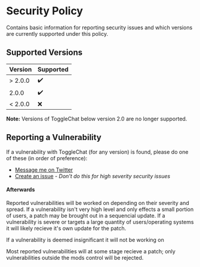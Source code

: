 # Security Policy

Contains basic information for reporting security issues and which versions are currently supported under this policy.

## Supported Versions

|  Version  | Supported          |
| --------- | ------------------ |
| > 2.0.0   | :heavy_check_mark: |
| 2.0.0     | :heavy_check_mark: |
| < 2.0.0   | :x:                |

**Note:**
Versions of ToggleChat below version 2.0 are no longer supported.

## Reporting a Vulnerability

If a vulnerability with ToggleChat (for any version) is found, please do one of these (in order of preference):
 - [Message me on Twitter](https://twitter.com/messages/compose?recipient_id=713547573840097280)
 - [Create an issue](https://github.com/boomboompower/ToggleChat/issues/new/choose) - *Don't do this for high severity security issues*

#### Afterwards

Reported vulnerabilities will be worked on depending on their severity and spread. If a vulnerability isn't very high level and only effects a small portion of users, a patch may be brought out in a sequencial update. If a vulnerability is severe or targets a large quantity of users/operating systems it will likely recieve it's own update for the patch.

If a vulnerability is deemed insignificant it will not be working on

Most reported vulnerabilities will at some stage recieve a patch; only vulnerabilities outside the mods control will be rejected.
